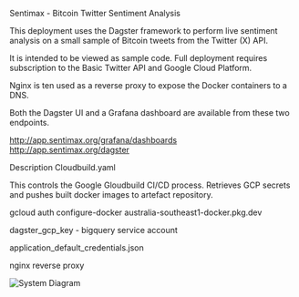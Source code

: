 Sentimax - Bitcoin Twitter Sentiment Analysis

This deployment uses the Dagster framework to perform live sentiment analysis on a small sample of Bitcoin tweets from the Twitter (X) API.

It is intended to be viewed as sample code. Full deployment requires subscription to the Basic Twitter API and Google Cloud Platform. 

Nginx is ten used as a reverse proxy to expose the Docker containers to a DNS. 

Both the Dagster UI and a Grafana dashboard are available from these two endpoints.

http://app.sentimax.org/grafana/dashboards
http://app.sentimax.org/dagster

Description
Cloudbuild.yaml 

This controls the Google Gloudbuild CI/CD process. Retrieves GCP secrets and pushes built docker images to artefact repository.  



gcloud auth configure-docker australia-southeast1-docker.pkg.dev

dagster_gcp_key - bigquery service account

application_default_credentials.json

nginx reverse proxy

![System Diagram](https://github.com/GaryPate/dagster-project/assets/20076884/18b14f6f-2910-40fa-85ca-d615a141da10)
